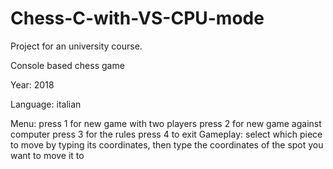 # Chess-C-with-VS-CPU-mode

Project for an university course. 

Console based chess game

Year: 2018

Language: italian

Menu: press 1 for new game with two players
      press 2 for new game against computer
      press 3 for the rules 
      press 4 to exit
Gameplay: select which piece to move by typing its coordinates, then type the coordinates of the spot you want to move it to
